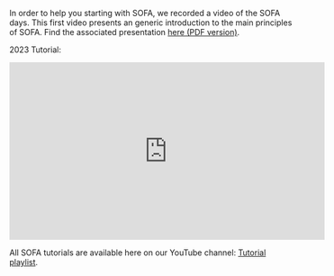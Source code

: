 In order to help you starting with SOFA, we recorded a video of the SOFA days. This first video presents an generic introduction to the main principles of SOFA. Find the associated presentation [here (PDF version)](https://www.sofa-framework.org/wp-content/uploads/2016/08/1-Presentation-SOFA-VRIPHYS2015.pdf "Presentation-SOFA-VRIPHYS2015.pdf").

2023 Tutorial:

<iframe width="560" height="315" src="https://www.youtube.com/embed/GKH1lTvO_YM" frameborder="0" allowfullscreen></iframe>


All SOFA tutorials are available here on our YouTube channel: [Tutorial playlist](https://www.youtube.com/playlist?list=PLL2-UDGHPj0iLCieVkrv3OvAme0jsWl91).
